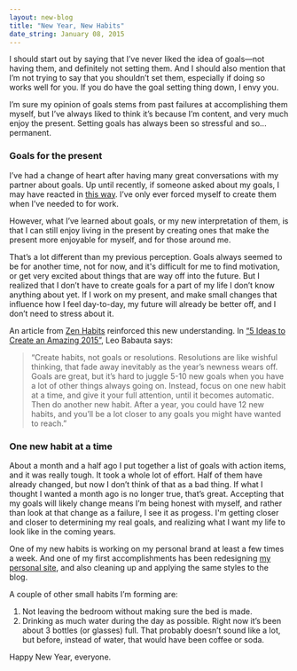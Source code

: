 ```yaml
---
layout: new-blog
title: "New Year, New Habits"
date_string: January 08, 2015
---
```


I should start out by saying that I’ve never liked the idea of goals—not having them, and definitely not setting them. And I should also mention that I’m not trying to say that you shouldn’t set them, especially if doing so works well for you. If you do have the goal setting thing down, I envy you.

I’m sure my opinion of goals stems from past failures at accomplishing them myself, but I’ve always liked to think it’s because I’m content, and very much enjoy the present. Setting goals has always been so stressful and so... permanent.

### Goals for the present

I’ve had a change of heart after having many great conversations with my partner about goals.
Up until recently, if someone asked about my goals, I may have reacted in <a href="http://bit.ly/1xJHbCY">this way</a>. I’ve only ever forced myself to create them when I’ve needed to for work.

However, what I’ve learned about goals, or my new interpretation of them, is that I can still enjoy living in the present by creating ones that make the present more enjoyable for myself, and for those around me. 

That’s a lot different than my previous perception. Goals always seemed to be for another time, not for now, and it's difficult for me to find motivation, or get very excited about things that are way off into the future. But I realized that I don’t have to create goals for a part of my life I don’t know anything about yet. If I work on my present, and make small changes that influence how I feel day-to-day, my future will already be better off, and I don’t need to stress about it.

An article from <a href="http://zenhabits.net/">Zen Habits</a> reinforced this new understanding. In <a href="http://zenhabits.net/amazing-2015/">“5 Ideas to Create an Amazing 2015”</a>, Leo Babauta says:

<blockquote>
“Create habits, not goals or resolutions. Resolutions are like wishful thinking, that fade away inevitably as the year’s newness wears off. Goals are great, but it’s hard to juggle 5-10 new goals when you have a lot of other things always going on. Instead, focus on one new habit at a time, and give it your full attention, until it becomes automatic. Then do another new habit. After a year, you could have 12 new habits, and you’ll be a lot closer to any goals you might have wanted to reach.”
</blockquote>

### One new habit at a time

About a month and a half ago I put together a list of goals with action items, and it was really tough. It took a whole lot of effort. Half of them have already changed, but now I don’t think of that as a bad thing. If what I thought I wanted a month ago is no longer true, that’s great. Accepting that my goals will likely change means I’m being honest with myself, and rather than look at that change as a failure, I see it as progess. I'm getting closer and closer to determining my real goals, and realizing what I want my life to look like in the coming years.

One of my new habits is working on my personal brand at least a few times a week. And one of my first accomplishments has been redesigning <a href="http://stephaniebriones.com">my personal site</a>, and also cleaning up and applying the same styles to the blog.

A couple of other small habits I’m forming are:

1. Not leaving the bedroom without making sure the bed is made.
2. Drinking as much water during the day as possible. Right now it’s been about 3 bottles (or glasses) full. That probably doesn’t sound like a lot, but before, instead of water, that would have been coffee or soda.

Happy New Year, everyone.
